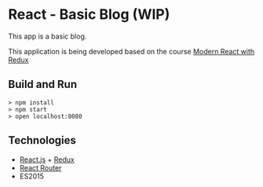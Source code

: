 # React - Basic Blog (WIP)
This app is a basic blog.

This application is being developed based on the course [Modern React with Redux](https://www.udemy.com/react-redux/)

## Build and Run

```
> npm install
> npm start
> open localhost:8080
```

## Technologies
* [React.js](https://github.com/facebook/react) + [Redux](https://github.com/reactjs/redux)
* [React Router](https://github.com/ReactTraining/react-router)
* ES2015
